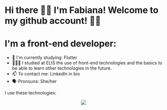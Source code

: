 # Hi there 👋🏻 I'm Fabiana! Welcome to my github account! 👩🏻
# I'm a front-end developer:

- 🔭 I'm currently studying: Flutter
- 👩🏻‍💻 I studied at ELIS the use of front-end technologies and the basics to be able to learn other technologies in the future.
- 📫 To contact me: Linkedln in bio
- 🗣️ Pronouns: She/her


 I use these technologies:
<p align="center">
  <a href="https://skillicons.dev">
    <img src="https://skillicons.dev/icons?i=html,css,bootstrap,js,jquery,nestjs,nodejs,ts,angular,postman,mysql,dart,flutter,figma">
  </a>
</p>

<!--
**fabianaquaranta/fabianaquaranta** is a ✨ _special_ ✨ repository because its `README.md` (this file) appears on your GitHub profile.
-->
